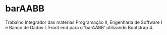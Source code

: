 # barAABB
Trabalho Integrador das matérias Programação II, Engenharia de Software I e Banco de Dados I.
Front end para o 'barAABB' utilizando Bootstrap 4.
